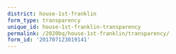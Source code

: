 ```yaml
---
district: house-1st-franklin
form_type: transparency
unique_id: house-1st-franklin-transparency
permalink: /2020bq/house-1st-franklin/transparency/
form_id: '201707123019141'
---
```


